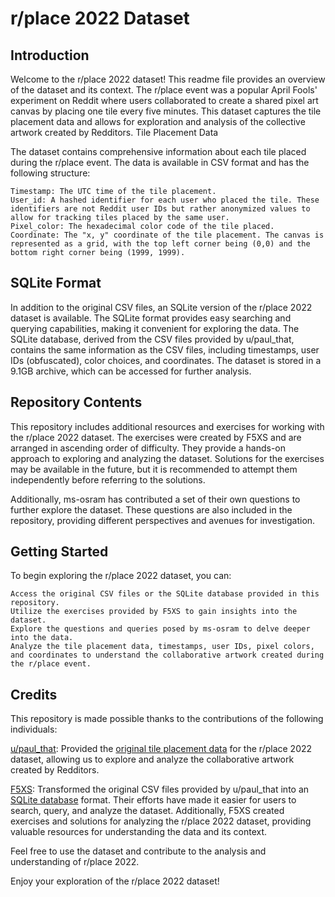 # r/place 2022 Dataset
## Introduction

Welcome to the r/place 2022 dataset! This readme file provides an overview of the dataset and its context. The r/place event was a popular April Fools' experiment on Reddit where users collaborated to create a shared pixel art canvas by placing one tile every five minutes. This dataset captures the tile placement data and allows for exploration and analysis of the collective artwork created by Redditors.
Tile Placement Data

The dataset contains comprehensive information about each tile placed during the r/place event. The data is available in CSV format and has the following structure:

    Timestamp: The UTC time of the tile placement.
    User_id: A hashed identifier for each user who placed the tile. These identifiers are not Reddit user IDs but rather anonymized values to allow for tracking tiles placed by the same user.
    Pixel_color: The hexadecimal color code of the tile placed.
    Coordinate: The "x, y" coordinate of the tile placement. The canvas is represented as a grid, with the top left corner being (0,0) and the bottom right corner being (1999, 1999).

## SQLite Format

In addition to the original CSV files, an SQLite version of the r/place 2022 dataset is available. The SQLite format provides easy searching and querying capabilities, making it convenient for exploring the data. The SQLite database, derived from the CSV files provided by u/paul_that, contains the same information as the CSV files, including timestamps, user IDs (obfuscated), color choices, and coordinates. The dataset is stored in a 9.1GB archive, which can be accessed for further analysis.

## Repository Contents

This repository includes additional resources and exercises for working with the r/place 2022 dataset. The exercises were created by F5XS and are arranged in ascending order of difficulty. They provide a hands-on approach to exploring and analyzing the dataset. Solutions for the exercises may be available in the future, but it is recommended to attempt them independently before referring to the solutions.

Additionally, ms-osram has contributed a set of their own questions to further explore the dataset. These questions are also included in the repository, providing different perspectives and avenues for investigation.

## Getting Started

To begin exploring the r/place 2022 dataset, you can:

    Access the original CSV files or the SQLite database provided in this repository.
    Utilize the exercises provided by F5XS to gain insights into the dataset.
    Explore the questions and queries posed by ms-osram to delve deeper into the data.
    Analyze the tile placement data, timestamps, user IDs, pixel colors, and coordinates to understand the collaborative artwork created during the r/place event.
    
## Credits

This repository is made possible thanks to the contributions of the following individuals:

[u/paul_that](https://www.reddit.com/user/paul_that/): Provided the [original tile placement data](https://www.reddit.com/r/place/comments/txvk2d/rplace_datasets_april_fools_2022/) for the r/place 2022 dataset, allowing us to explore and analyze the collaborative artwork created by Redditors. 

[F5XS](https://github.com/f5xs-0000a): Transformed the original CSV files provided by u/paul_that into an [SQLite database](https://github.com/f5xs-0000a/r_place_2022) format. Their efforts have made it easier for users to search, query, and analyze the dataset. Additionally, F5XS created exercises and solutions for analyzing the r/place 2022 dataset, providing valuable resources for understanding the data and its context. 

Feel free to use the dataset and contribute to the analysis and understanding of r/place 2022.

Enjoy your exploration of the r/place 2022 dataset!
